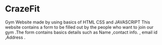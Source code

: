 # CrazeFit
Gym Website made by using basics of HTML CSS and JAVASCRIPT
This website contains a form to be filled out by the people who want to join our gym .The form contains basics details such as  Name ,contact info. , email id ,Address .

